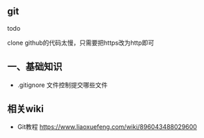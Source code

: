 ## git

todo



clone github的代码太慢，只需要把https改为http即可

## 一、基础知识

* .gitignore  文件控制提交哪些文件

## 相关wiki

- Git教程 https://www.liaoxuefeng.com/wiki/896043488029600 